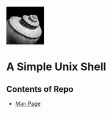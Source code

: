 <!-- ![shell image](./media/linux.png) -->
<img width=100px, height=100px src="./media/shell2.jpg"> <h1>A Simple Unix Shell</h1>


## Contents of Repo

* [Man Page](#)